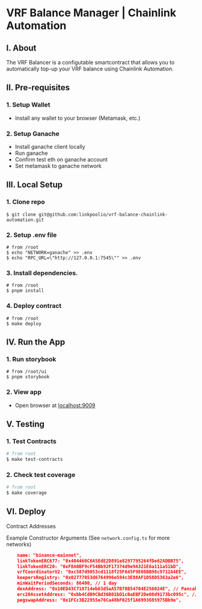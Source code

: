 # VRF Balance Manager | Chainlink Automation

## I. About

The VRF Balancer is a configutable smartcontract that allows you to automatically top-up your VRF balance using Chainlink Automation.

## II. Pre-requisites

### 1. Setup Wallet

- Install any wallet to your browser (Metamask, etc.)

### 2. Setup Ganache

- Install ganache client locally
- Run ganache
- Confirm test eth on ganache account
- Set metamask to ganache network

## III. Local Setup

### 1. Clone repo

```
$ git clone git@github.com:linkpoolio/vrf-balance-chainlink-automation.git
```

### 2. Setup .env file

```
# from /root
$ echo "NETWORK=ganache" >> .env
$ echo "RPC_URL=\"http://127.0.0.1:7545\"" >> .env
```

### 3. Install dependencies.

```
# from /root
$ pnpm install
```

### 4. Deploy contract

```
# from /root
$ make deploy
```

## IV. Run the App

### 1. Run storybook

```
# from /root/ui
$ pnpm storybook
```

### 2. View app

- Open browser at [localhost:9009](localhost:9009)

## V. Testing

### 1. Test Contracts

```bash
# from root
$ make test-contracts
```

### 2. Check test coverage

```bash
# from root
$ make coverage
```

## VI. Deploy

Contract Addresses

Example Constructor Arguments (See `network.config.ts` for more networks)

```json
    name: "binance-mainnet",
    linkTokenERC677: "0x404460C6A5EdE2D891e8297795264fDe62ADBB75",
    linkTokenERC20: "0xF8A0BF9cF54Bb92F17374d9e9A321E6a111a51bD",
    vrfCoordinatorV2: "0xc587d9053cd1118f25F645F9E08BB98c9712A4EE",
    keepersRegistry: "0x02777053d6764996e594c3E88AF1D58D5363a2e6",
    minWaitPeriodSeconds: 86400, // 1 day
    dexAddress: "0x10ED43C718714eb63d5aA57B78B54704E256024E", // PancakeSwap Router
    erc20AssetAddress: "0xbb4CdB9CBd36B01bD1cBaEBF2De08d9173bc095c", // WBNB
    pegswapAddress: "0x1FCc3B22955e76Ca48bF025f1A6993685975Bb9e",
```
